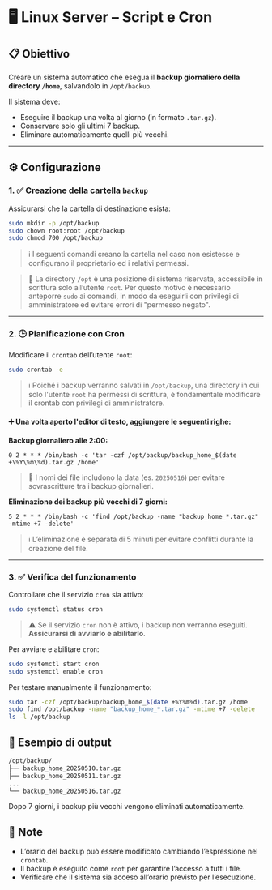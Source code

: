 # 🖥️ Linux Server – Script e Cron

## 📋 Obiettivo

Creare un sistema automatico che esegua il **backup giornaliero della directory `/home`**, salvandolo in `/opt/backup`.

Il sistema deve:

- Eseguire il backup una volta al giorno (in formato `.tar.gz`).
- Conservare solo gli ultimi 7 backup.
- Eliminare automaticamente quelli più vecchi.

---

## ⚙️ Configurazione

### 1. ✅ Creazione della cartella `backup`

Assicurarsi che la cartella di destinazione esista:

```bash
sudo mkdir -p /opt/backup
sudo chown root:root /opt/backup
sudo chmod 700 /opt/backup
```

> ℹ️ I seguenti comandi creano la cartella nel caso non esistesse e configurano il proprietario ed i relativi permessi.

> 🔐 La directory `/opt` è una posizione di sistema riservata, accessibile in scrittura solo all’utente `root`.
Per questo motivo è necessario anteporre `sudo` ai comandi, in modo da eseguirli con privilegi di amministratore ed
evitare errori di "permesso negato".

---

### 2. 🕒 Pianificazione con Cron

Modificare il `crontab` dell’utente `root`:

```bash
sudo crontab -e
```

> ℹ️ Poiché i backup verranno salvati in `/opt/backup`, una directory in cui solo l'utente `root` ha permessi di scrittura,
è fondamentale modificare il crontab con privilegi di amministratore.

#### ➕ Una volta aperto l'editor di testo, aggiungere le seguenti righe:

**Backup giornaliero alle 2:00:**

```cron
0 2 * * * /bin/bash -c 'tar -czf /opt/backup/backup_home_$(date +\%Y\%m\%d).tar.gz /home'
```

> 📌 I nomi dei file includono la data (es. `20250516`) per evitare sovrascritture tra i backup giornalieri.


**Eliminazione dei backup più vecchi di 7 giorni:**

```cron
5 2 * * * /bin/bash -c 'find /opt/backup -name "backup_home_*.tar.gz" -mtime +7 -delete'
```

> ℹ️ L’eliminazione è separata di 5 minuti per evitare conflitti durante la creazione del file.

---

### 3. ✅ Verifica del funzionamento

Controllare che il servizio `cron` sia attivo:

```bash
sudo systemctl status cron
```

> ⚠️ Se il servizio `cron` non è attivo, i backup non verranno eseguiti. **Assicurarsi di avviarlo e abilitarlo**.

Per avviare e abilitare `cron`:

```bash
sudo systemctl start cron
sudo systemctl enable cron
```

Per testare manualmente il funzionamento:

```bash
sudo tar -czf /opt/backup/backup_home_$(date +%Y%m%d).tar.gz /home
sudo find /opt/backup -name "backup_home_*.tar.gz" -mtime +7 -delete
ls -l /opt/backup
```

## 📂 Esempio di output

```bash
/opt/backup/
├── backup_home_20250510.tar.gz
├── backup_home_20250511.tar.gz
...
└── backup_home_20250516.tar.gz
```

Dopo 7 giorni, i backup più vecchi vengono eliminati automaticamente.

## 📌 Note

- L’orario del backup può essere modificato cambiando l’espressione nel `crontab`.
- Il backup è eseguito come `root` per garantire l’accesso a tutti i file.
- Verificare che il sistema sia acceso all’orario previsto per l’esecuzione.
